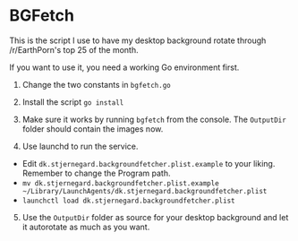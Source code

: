 # BGFetch

This is the script I use to have my desktop background rotate through
/r/EarthPorn's top 25 of the month.

If you want to use it, you need a working Go environment first.

1. Change the two constants in `bgfetch.go`

2. Install the script `go install`

3. Make sure it works by running `bgfetch` from the console. The `OutputDir` folder should contain the images now.

4. Use launchd to run the service.
  * Edit `dk.stjernegard.backgroundfetcher.plist.example` to your liking. Remember to change the Program path.
  * `mv dk.stjernegard.backgroundfetcher.plist.example ~/Library/LaunchAgents/dk.stjernegard.backgroundfetcher.plist`
  * `launchctl load dk.stjernegard.backgroundfetcher.plist`

5. Use the `OutputDir` folder as source for your desktop background and let it autorotate as much as you want.
